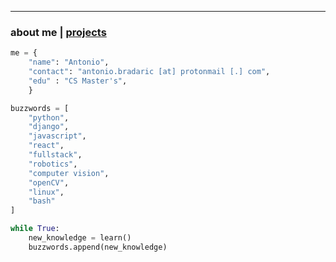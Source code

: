 * * *
### about me   |   [projects](./projects.html)
<!--* * *-->
<!--![Branching](https://i.imgur.com/0Wj2wwf.jpg)-->

```python
me = {
    "name": "Antonio",
    "contact": "antonio.bradaric [at] protonmail [.] com",
    "edu" : "CS Master's",
    }

buzzwords = [
    "python",
    "django",
    "javascript",
    "react",
    "fullstack",
    "robotics",
    "computer vision",
    "openCV",
    "linux",
    "bash"
]

while True:
    new_knowledge = learn()
    buzzwords.append(new_knowledge)

```
